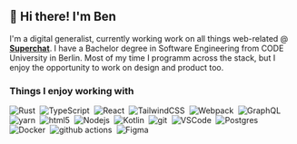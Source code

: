 ## 👋 Hi there! I'm Ben


I'm a digital generalist, currently working work on all things web-related @ [**Superchat**](https://www.superchat.de).
I have a Bachelor degree in Software Engineering from CODE University in Berlin.
Most of my time I programm across the stack, 
but I enjoy the opportunity to work on design and product too.

### Things I enjoy working with
![Rust](https://img.shields.io/badge/-Rust-334155?style=flat&logo=rust&logoColor=white)&nbsp;
![TypeScript](https://img.shields.io/badge/-TypeScript-334155?style=flat&logo=typescript&logoColor=white)&nbsp;
![React](https://img.shields.io/badge/-React-334155?style=flat&logo=react&logoColor=white)&nbsp;
![TailwindCSS](https://img.shields.io/badge/-TailwindCSS-334155?style=flat&logo=tailwindcss&logoColor=white)&nbsp;
![Webpack](https://img.shields.io/badge/-Webpack-334155?style=flat&logo=webpack&logoColor=white")&nbsp;
![GraphQL](https://img.shields.io/badge/-GraphQL-334155?style=flat&logo=graphql&logoColor=white)&nbsp;
![yarn](https://img.shields.io/badge/-yarn-334155?style=flat&logo=yarn&logoColor=white)&nbsp;
![html5](https://img.shields.io/badge/-HTML5-334155?style=flat&logo=html5&logoColor=white)&nbsp;
![Nodejs](https://img.shields.io/badge/-Nodejs-334155?style=flat&logo=Node.js&logoColor=white)&nbsp;
![Kotlin](https://img.shields.io/badge/-Kotlin-334155?style=flat&logo=kotlin&logoColor=white)&nbsp;
![git](https://img.shields.io/badge/-Git-334155?style=flat&logo=git&logoColor=white)&nbsp;
![VSCode](https://img.shields.io/badge/-VSCode-334155?style=flat&logo=visualstudiocode&logoColor=white)&nbsp;
![Postgres](https://img.shields.io/badge/-Postgres-334155?style=flat&logo=postgresql&logoColor=white)&nbsp;
![Docker](https://img.shields.io/badge/-Docker-334155?style=flat&logo=docker&logoColor=white)&nbsp;
![github actions](https://img.shields.io/badge/-Github_Actions-334155?style=flat&logo=github-actions&logoColor=white)&nbsp;
![Figma](https://img.shields.io/badge/-Figma-334155?style=flat&logo=figma&logoColor=white)&nbsp;
